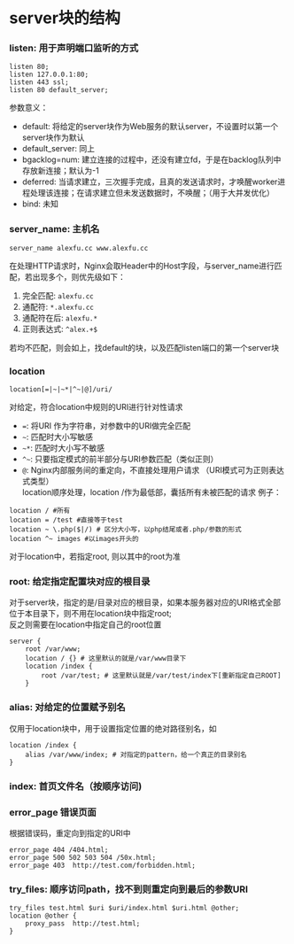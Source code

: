 # server块的结构

### listen: 用于声明端口监听的方式   
```lang=c
listen 80;
listen 127.0.0.1:80;
listen 443 ssl;
listen 80 default_server;
```
参数意义：
- default: 将给定的server块作为Web服务的默认server，不设置时以第一个server块作为默认
- default_server: 同上
- bgacklog=num: 建立连接的过程中，还没有建立fd，于是在backlog队列中存放新连接；默认为-1
- deferred: 当请求建立，三次握手完成，且真的发送请求时，才唤醒worker进程处理该连接；在请求建立但未发送数据时，不唤醒；（用于大并发优化）
- bind: 未知

### server_name: 主机名
```
server_name alexfu.cc www.alexfu.cc 
```
在处理HTTP请求时，Nginx会取Header中的Host字段，与server_name进行匹配，若出现多个，则优先级如下：
1) 完全匹配: `alexfu.cc`
2) 通配符: `*.alexfu.cc`
3) 通配符在后: `alexfu.*`
4) 正则表达式: `^alex.+$`

若均不匹配，则会如上，找default的块，以及匹配listen端口的第一个server块

### location
```
location[=|~|~*|^~|@]/uri/
```
对给定，符合location中规则的URI进行针对性请求
- `=`:  将URI 作为字符串，对参数中的URI做完全匹配
- `~`:  匹配时大小写敏感
- `~*`: 匹配时大小写不敏感
- `^~`: 只要指定模式的前半部分与URI参数匹配（类似正则）
- `@`:  Nginx内部服务间的重定向，不直接处理用户请求
（URI模式可为正则表达式类型）  
location顺序处理，location /作为最低部，囊括所有未被匹配的请求
例子：
```
location / #所有
location = /test #直接等于test 
location ~ \.php($|/) # 区分大小写，以php结尾或者.php/参数的形式
location ^~ images #以images开头的
```
对于location中，若指定root, 则以其中的root为准

### root: 给定指定配置块对应的根目录
对于server块，指定的是/目录对应的根目录，如果本服务器对应的URI格式全部位于本目录下，则不用在location块中指定root;  
反之则需要在location中指定自己的root位置
```
server {
    root /var/www;
    location / {} # 这里默认的就是/var/www目录下
    location /index {
        root /var/test; # 这里默认就是/var/test/index下[重新指定自己ROOT]
    }
```
### alias: 对给定的位置赋予别名
仅用于location块中，用于设置指定位置的绝对路径别名，如
```
location /index {
    alias /var/www/index; # 对指定的pattern，给一个真正的目录别名
}
```
### index: 首页文件名（按顺序访问)

### error_page 错误页面
根据错误码，重定向到指定的URI中
```
error_page 404 /404.html;
error_page 500 502 503 504 /50x.html;
error_page 403  http://test.com/forbidden.html;
```

### try_files: 顺序访问path，找不到则重定向到最后的参数URI
```
try_files test.html $uri $uri/index.html $uri.html @other;
location @other {
    proxy_pass  http://test.html;
}
```


